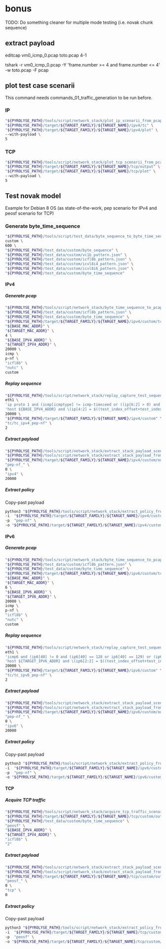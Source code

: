 



# bonus

TODO: Do something cleaner for multiple mode testing (i.e. novak chunk sequence)


## extract payload


editcap vm0_icmp_0.pcap toto.pcap 4-1


tshark -r vm0_icmp_0.pcap -Y 'frame.number >= 4 and frame.number <= 4' -w toto.pcap -F pcap



## plot test case scenarii

This command needs commands_01_traffic_generation to be run before.

### IP

```bash
"${PYROLYSE_PATH}/tools/script/network_stack/plot_ip_scenarii_from_pcap.sh" \
"${PYROLYSE_PATH}/target/${TARGET_FAMILY}/${TARGET_NAME}/ipv4/tc" \
"${PYROLYSE_PATH}/target/${TARGET_FAMILY}/${TARGET_NAME}/ipv4/plot" \
--with-payload \
5
```

### TCP

```bash
"${PYROLYSE_PATH}/tools/script/network_stack/plot_tcp_scenarii_from_pcap.sh" \
"${PYROLYSE_PATH}/target/${TARGET_FAMILY}/${TARGET_NAME}/tcp/output" \
"${PYROLYSE_PATH}/target/${TARGET_FAMILY}/${TARGET_NAME}/tcp/plot" \
--with-payload \
5
```

## Test novak model

Example for Debian 8 OS (as state-of-the-work, pep scenario for IPv4 and peosf scenario for TCP) 

### Generate byte_time_sequence

```bash
"${PYROLYSE_PATH}/tools/script/test_data/byte_sequence_to_byte_time_sequence.sh" \
custom \
600 \
"${PYROLYSE_PATH}/test_data/custom/byte_sequence" \
"${PYROLYSE_PATH}/test_data/custom/vc1b_pattern.json" \
"${PYROLYSE_PATH}/test_data/custom/icfl8b_pattern.json" \
"${PYROLYSE_PATH}/test_data/custom/icvl8i4_pattern.json" \
"${PYROLYSE_PATH}/test_data/custom/icvl8i6_pattern.json" \
"${PYROLYSE_PATH}/test_data/custom/byte_time_sequence"
```
#### IPv4

##### Generate pcap

```bash
"${PYROLYSE_PATH}/tools/script/network_stack/byte_time_sequence_to_pcap_for_type.sh" \
"${PYROLYSE_PATH}/test_data/custom/icfl8b_pattern.json" \
"${PYROLYSE_PATH}/test_data/custom/byte_time_sequence" \
"${PYROLYSE_PATH}/target/${TARGET_FAMILY}/${TARGET_NAME}/ipv4/custom/tc/tc_ipv4_pep-nf" \
"${BASE_MAC_ADDR}" \
"${TARGET_MAC_ADDR}" \
4 \
"${BASE_IPV4_ADDR}" \
"${TARGET_IPV4_ADDR}" \
20000 \
icmp \
p-nf \
"icfl8b" \
"nutc" \
custom
```

##### Replay sequence

```bash
"${PYROLYSE_PATH}/tools/script/network_stack/replay_capture_test_sequence_scenario.sh" \
eth1 \
'ip proto 1 and (icmp[icmptype] != icmp-timxceed or ((ip[6:2] > 0) and (not ip[6] = 64)))' \
'host ${BASE_IPV4_ADDR} and \(ip[4:2] = $((test_index_offset+test_index)) or \(icmp[icmptype] = icmp-echoreply and icmp[4:2] = $((test_index_offset+test_index))\)\)' \
20000 \
"${PYROLYSE_PATH}/target/${TARGET_FAMILY}/${TARGET_NAME}/ipv4/custom" \
"tc/tc_ipv4_pep-nf" \
2
```

##### Extract payload

```bash
"${PYROLYSE_PATH}/tools/script/network_stack/extract_stack_payload_scenario.sh" \
"${PYROLYSE_PATH}/tools/script/network_stack/extract_stack_payload_from_directory_to_json.py" \
"${PYROLYSE_PATH}/target/${TARGET_FAMILY}/${TARGET_NAME}/ipv4/custom/output" \
"pep-nf_" \
0 \
"ipv4" \
20000
```

##### Extract policy

Copy-past payload

```bash
python3 "${PYROLYSE_PATH}/tools/script/network_stack/extract_policy_from_novak_payload.py" \
-i  "${PYROLYSE_PATH}/target/${TARGET_FAMILY}/${TARGET_NAME}/ipv4/custom/output" \
-p  "pep-nf" \
-o "${PYROLYSE_PATH}/target/${TARGET_FAMILY}/${TARGET_NAME}/ipv4/custom/output/ipv4_pep-nf_novak.json"
```

#### IPv6

##### Generate pcap

```bash
"${PYROLYSE_PATH}/tools/script/network_stack/byte_time_sequence_to_pcap_for_type.sh" \
"${PYROLYSE_PATH}/test_data/custom/icfl8b_pattern.json" \
"${PYROLYSE_PATH}/test_data/custom/byte_time_sequence" \
"${PYROLYSE_PATH}/target/${TARGET_FAMILY}/${TARGET_NAME}/ipv6/custom/tc/tc_ipv6_pep-nf" \
"${BASE_MAC_ADDR}" \
"${TARGET_MAC_ADDR}" \
6 \
"${BASE_IPV6_ADDR}" \
"${TARGET_IPV6_ADDR}" \
20000 \
icmp \
p-nf \
"icfl8b" \
"nutc" \
custom
```


##### Replay sequence

```bash
"${PYROLYSE_PATH}/tools/script/network_stack/replay_capture_test_sequence_scenario.sh" \
eth1 \
'icmp6 and (ip6[40] != 0 and (ip6[40] == 128 or ip6[40] == 129) or (ip6 proto 44))' \
'host ${TARGET_IPV6_ADDR} and \(ip6[2:2] = $((test_index_offset+test_index)) or \(icmp6[icmp6type] = icmp6-echoreply and icmp6[4:2] = $((test_index_offset+test_index))\)\)' \
20000 \
"${PYROLYSE_PATH}/target/${TARGET_FAMILY}/${TARGET_NAME}/ipv6/custom" \
"tc/tc_ipv6_pep-nf" \
2
```

##### Extract payload

```bash
"${PYROLYSE_PATH}/tools/script/network_stack/extract_stack_payload_scenario.sh" \
"${PYROLYSE_PATH}/tools/script/network_stack/extract_stack_payload_from_directory_to_json.py" \
"${PYROLYSE_PATH}/target/${TARGET_FAMILY}/${TARGET_NAME}/ipv6/custom/output" \
"pep-nf_" \
0 \
"ipv6" \
20000
```

##### Extract policy

Copy-past payload

```bash
python3 "${PYROLYSE_PATH}/tools/script/network_stack/extract_policy_from_novak_payload.py" \
-i  "${PYROLYSE_PATH}/target/${TARGET_FAMILY}/${TARGET_NAME}/ipv6/custom/output" \
-p  "pep-nf" \
-o "${PYROLYSE_PATH}/target/${TARGET_FAMILY}/${TARGET_NAME}/ipv6/custom/output/ipv6_pep-nf_novak.json"
```


#### TCP

##### Acquire TCP traffic

```bash
"${PYROLYSE_PATH}/tools/script/network_stack/acquire_tcp_traffic_scenario.sh" \
"${PYROLYSE_PATH}/target/${TARGET_FAMILY}/${TARGET_NAME}/tcp/custom/output" \
"${PYROLYSE_PATH}/test_data/custom/byte_time_sequence" \
"peosf" \
"${BASE_IPV4_ADDR}" \
"${TARGET_IPV4_ADDR}" \
"icfl8b" \
"2"
```

##### Extract payload

```bash
"${PYROLYSE_PATH}/tools/script/network_stack/extract_stack_payload_scenario.sh" \
"${PYROLYSE_PATH}/tools/script/network_stack/extract_stack_payload_from_directory_to_json.py" \
"${PYROLYSE_PATH}/target/${TARGET_FAMILY}/${TARGET_NAME}/tcp/custom/output" \
"peosf_" \
0 \
"tcp" \
0
```

##### Extract policy

Copy-past payload

```bash
python3 "${PYROLYSE_PATH}/tools/script/network_stack/extract_policy_from_novak_payload.py" \
-i  "${PYROLYSE_PATH}/target/${TARGET_FAMILY}/${TARGET_NAME}/tcp/custom/output" \
-p  "peosf" \
-o "${PYROLYSE_PATH}/target/${TARGET_FAMILY}/${TARGET_NAME}/tcp/custom/output/tcp_peosf_novak.json"
```


